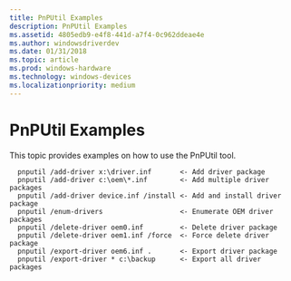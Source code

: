 ```yaml
---
title: PnPUtil Examples
description: PnPUtil Examples
ms.assetid: 4805edb9-e4f8-441d-a7f4-0c962ddeae4e
ms.author: windowsdriverdev
ms.date: 01/31/2018
ms.topic: article
ms.prod: windows-hardware
ms.technology: windows-devices
ms.localizationpriority: medium
---
```


# PnPUtil Examples

This topic provides examples on how to use the PnPUtil tool.

```
  pnputil /add-driver x:\driver.inf       <- Add driver package
  pnputil /add-driver c:\oem\*.inf        <- Add multiple driver packages
  pnputil /add-driver device.inf /install <- Add and install driver package
  pnputil /enum-drivers                   <- Enumerate OEM driver packages
  pnputil /delete-driver oem0.inf         <- Delete driver package
  pnputil /delete-driver oem1.inf /force  <- Force delete driver package
  pnputil /export-driver oem6.inf .       <- Export driver package
  pnputil /export-driver * c:\backup      <- Export all driver packages
```

 

 





